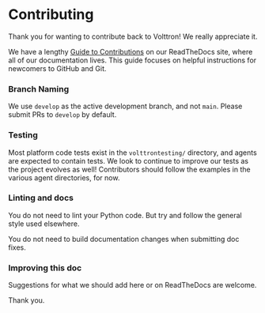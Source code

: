 # Contributing

Thank you for wanting to contribute back to Volttron! We really appreciate it.

We have a lengthy [Guide to Contributions](https://volttron.readthedocs.io/en/main/developing-volttron/contributing-code.html) on our ReadTheDocs site, where all of our documentation lives. This guide focuses on helpful instructions for newcomers to GitHub and Git.

### Branch Naming

We use `develop` as the active development branch, and not `main`. Please submit PRs to `develop` by default.

### Testing

Most platform code tests exist in the `volttrontesting/` directory, and agents are expected to contain tests. We look to continue to improve our tests as the project evolves as well! Contributors should follow the examples in the various agent directories, for now.

### Linting and docs

You do not need to lint your Python code. But try and follow the general style used elsewhere.

You do not need to build documentation changes when submitting doc fixes.

### Improving this doc

Suggestions for what we should add here or on ReadTheDocs are welcome.

Thank you.
